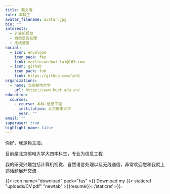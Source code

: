 ```yaml
---
title: 赖文海
role: 本科生
avatar_filename: avatar.jpg
bio: ""
interests:
  - 计算机视觉
  - 自然语言处理
  - 无线通信
social:
  - icon: envelope
    icon_pack: fas
    link: mailto:wenhai_lai@163.com
  - icon: github
    icon_pack: fab
    link: https://github.com/lwh1
organizations:
  - name: 北京邮电大学
    url: https://www.bupt.edu.cn/
education:
  courses:
    - course: 本科-信息工程
      institution: 北京邮电大学
      year: ""
email: ""
superuser: true
highlight_name: false
---
```

你好，我是赖文海。

目前是北京邮电大学大四本科生，专业为信息工程

我的研究兴趣包括计算机视觉、自然语言处理以及无线通信，非常欢迎您和我就上述话题展开交流

{{< icon name="download" pack="fas" >}} Download my {{< staticref "uploads/CV.pdf" "newtab" >}}resumé{{< /staticref >}}.
